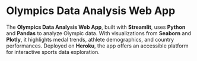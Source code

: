 
# Olympics Data Analysis Web App

The **Olympics Data Analysis Web App**, built with **Streamlit**, uses **Python** and **Pandas** to analyze Olympic data. With visualizations from **Seaborn** and **Plotly**, it highlights medal trends, athlete demographics, and country performances. Deployed on **Heroku**, the app offers an accessible platform for interactive sports data exploration.
